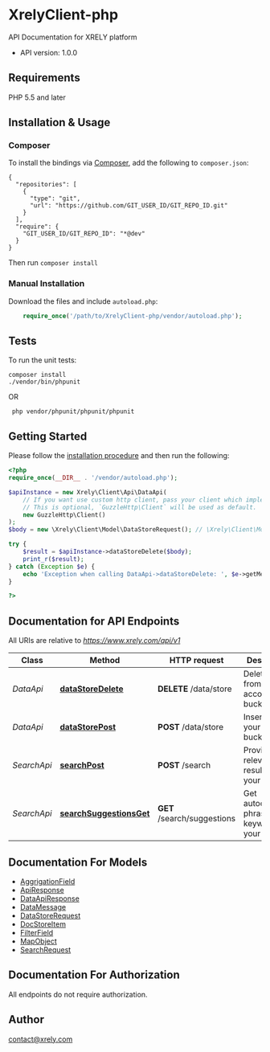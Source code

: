 # XrelyClient-php
API Documentation for XRELY platform


- API version: 1.0.0


## Requirements

PHP 5.5 and later

## Installation & Usage
### Composer

To install the bindings via [Composer](http://getcomposer.org/), add the following to `composer.json`:

```
{
  "repositories": [
    {
      "type": "git",
      "url": "https://github.com/GIT_USER_ID/GIT_REPO_ID.git"
    }
  ],
  "require": {
    "GIT_USER_ID/GIT_REPO_ID": "*@dev"
  }
}
```

Then run `composer install`

### Manual Installation

Download the files and include `autoload.php`:

```php
    require_once('/path/to/XrelyClient-php/vendor/autoload.php');
```

## Tests

To run the unit tests:

```
composer install
./vendor/bin/phpunit
```
OR
```
 php vendor/phpunit/phpunit/phpunit
```


## Getting Started

Please follow the [installation procedure](#installation--usage) and then run the following:

```php
<?php
require_once(__DIR__ . '/vendor/autoload.php');

$apiInstance = new Xrely\Client\Api\DataApi(
    // If you want use custom http client, pass your client which implements `GuzzleHttp\ClientInterface`.
    // This is optional, `GuzzleHttp\Client` will be used as default.
    new GuzzleHttp\Client()
);
$body = new \Xrely\Client\Model\DataStoreRequest(); // \Xrely\Client\Model\DataStoreRequest | 

try {
    $result = $apiInstance->dataStoreDelete($body);
    print_r($result);
} catch (Exception $e) {
    echo 'Exception when calling DataApi->dataStoreDelete: ', $e->getMessage(), PHP_EOL;
}

?>
```

## Documentation for API Endpoints

All URIs are relative to *https://www.xrely.com/api/v1*

Class | Method | HTTP request | Description
------------ | ------------- | ------------- | -------------
*DataApi* | [**dataStoreDelete**](docs/Api/DataApi.md#datastoredelete) | **DELETE** /data/store | Delete data from your account bucket
*DataApi* | [**dataStorePost**](docs/Api/DataApi.md#datastorepost) | **POST** /data/store | Insert data to your account bucket
*SearchApi* | [**searchPost**](docs/Api/SearchApi.md#searchpost) | **POST** /search | Provides relevant result for your query
*SearchApi* | [**searchSuggestionsGet**](docs/Api/SearchApi.md#searchsuggestionsget) | **GET** /search/suggestions | Get autocomplete phrase or keywords for your query


## Documentation For Models

 - [AggrigationField](docs/Model/AggrigationField.md)
 - [ApiResponse](docs/Model/ApiResponse.md)
 - [DataApiResponse](docs/Model/DataApiResponse.md)
 - [DataMessage](docs/Model/DataMessage.md)
 - [DataStoreRequest](docs/Model/DataStoreRequest.md)
 - [DocStoreItem](docs/Model/DocStoreItem.md)
 - [FilterField](docs/Model/FilterField.md)
 - [MapObject](docs/Model/MapObject.md)
 - [SearchRequest](docs/Model/SearchRequest.md)


## Documentation For Authorization

 All endpoints do not require authorization.


## Author

contact@xrely.com


